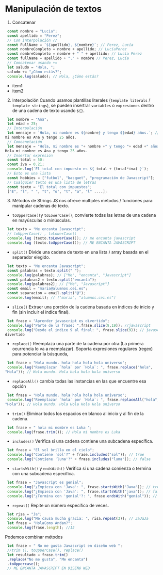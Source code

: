 # Manipulación de textos
1. Concatenar
```js
 const nombre = "Lucia";
 const apellido = "Perez";
 // Con interpolación //
 const FullName = `${apellido}, ${nombre}`; // Perez, Lucía
 const nombreCompleto = nombre + apellido; // LucíaPerez
 const nombreCompleto = nombre + " " + apellido; // Lucía Perez
 const fullName = apellido + "," + nombre // Perez, Lucía
 // Concatenar usando +=
 let saludo = "Hola, ";
 saludo += "¿Cómo estás?";
 console.log(saludo); // Hola, ¿Cómo estás?
```
<!-- El "+=" sirve para añadir más cosas -->
<ul id = "ListaDeItems">
 <li>item1</li>
 <li>item2</li>
</ul>

2. Interpolación
Cuando usamos plantillas literales (`template literals` / `template strings`), se
pueden insertrar `variables` o `expresiones` dentro de una cadena de texto
usando `${}`.
```js
 let nombre = "Ana";
 let edad = 25;
 // Interpolación
 let mensaje = `Hola, mi nombre es ${nombre} y tengo ${edad} años.`; // Hola
mi nombre es Ana y tengo 25 años.
 // Concanetación
 let mensaje = "Hola, mi nombre es "+ nombre +" y tengo "+ edad +" años."; //
Hola mi nombre es Ana y tengo 25 años.
 // Insertar expresión
 const total = 50:
 const iva = 0.21;
 console.log(`El total con impuesto es ${ total + (total*iva) }`);
 // Esto es una lista
 const hobbies = ["futbol", "basquet", "programación de Javascript"];
 // Cualquier texto es una lista de letras
 const texto = "El total con impuestos";
 ["E", "l", " ", "t", "o", "t", "a", "l" ....];
```
3. Métodos de Strings
JS nos ofrece multiples métodos / funciones para manipular cadenas de texto.
- `toUpperCase()`y `toLowerCase()`, convierte todas las letras de una cadena
en mayúsculas o minúsculas.
```js
 let texto = "Me encanta Javascript";
 // toUpperCase() , toLowerCase()
 console.log (texto.toLowerCase()); // me encanta javascript
 console.log (texto.toUpperCase()); // ME ENCANTA JAVASCRIPT
```
- `split()` Divide una cadena de texto en una lista / array basada en el
separador elegido.
```js
 let texto = "Me encanta Javascript";
 const palabras = texto.split(" ");
 console.log(palabras); // ["Me", "encanta", "Javascript"]
 const palabras2 = texto.split("encanta");
 console.log(palabras2); // ["Me", "Javascript"]
 const email = "maria@alumnos.cei.es";
 const separacion = email.split("@");
 console.log(email); // ["maria", "alumnos.cei.es"]
```
- `slice()` Extraer una porción de la cadena basada en índices de inicio y fin
(sin incluir el índice final).
```js
 let frase = "Aprender javascript es divertido";
 console.log("Parte de la frase: ",frase.slice(9,19)); //javascript
 console.log("Desde el indice 9 al final: ", frase.slice(9)); // javascript es
divertido
```
- `replace()` Reemplaza una parte de la cadena por otra (La primera ocurrencia
lo va a reemplazar). Soporta expresiones regulares (regex) para potenciar la
búsqueda,
```js
 let frase = "Hola mundo. hola hola hola hola universo";
 console.log("Reemplazar `hola` por `Hola`: ", frase.replace("hola",
"Hola")); // Hola mundo. Hola hola hola hola universo
```
- `replaceAll()` cambia todas las instancias en las que encuentre esa opción
```js
 let frase = "Hola mundo. hola hola hola hola universo";
 console.log("Reemplazar `hola` por `Hola`: ", frase.replaceAll("hola",
"Hola")); // Hola mundo. Hola Hola Hola Hola universo
```
- `trim()` Eliminar todos los espacios en blanco al inicio y al fin de la cadena.
```js
 let frase = " hola mi nombre es Luka ";
 console.log(frase.trim()); // Hola mi nombre es Luka
```
- `includes()` Verifica si una cadena contiene una subcadena específica.
```js
 let frase = "El sol brilla en el cielo";
 console.log("Contiene 'sol'?" + frase.includes("sol")); // true
 console.log("Contiene 'luna'?" + frase.includes("luna")); // false
```
- `startsWith()` y `endsWith()` Verifica si una cadena comienza o termina con
una subcadena específica.
```js
 let frase = "Javascript es genial";
 console.log("¿Empieza con 'Java': ", frase.startsWith("Java")); // true
 console.log("¿Empieza con 'Java': ", frase.startsWith("java")); // false
 console.log("¿Termina con 'genial'?: ", frase.endsWith("genial")); // true
```
- `repeat()` Repite un número específico de veces.
```js
 let risa = "Ja";
 console.log("Me causa mucha gracia: ", risa.repeat(3)); // JaJaJa
 let frase = "HolaComo Andan?";
 console.log(frase.length); //15
```
Podemos combinar métodos
```js
 let frase = " No me gusta Javascript en diseño web ";
 //trim (), toUpperCase(), replace()
 let resultado = frase.trim()
 .replace("No me gusta", "Me encanta")
 .toUppercase();
 // ME ENCANTA JAVASCRIPT EN DISEÑO WEB
```